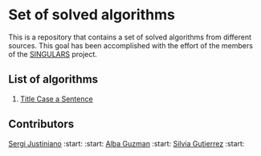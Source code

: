 # Set of solved algorithms
This is a repository that contains a set of solved algorithms from different sources. This goal has been accomplished with the effort of the members of the [SINGULARS](https://www.pimec.org/ca/institucio/sala-premsa/notes-premsa/pimec-inicia-nous-projectes-dinsercio-laboral-joves) project. 

## List of algorithms

1. [Title Case a Sentence](https://www.freecodecamp.org/learn/javascript-algorithms-and-data-structures/basic-algorithm-scripting/title-case-a-sentence)

##  Contributors

[Sergi Justiniano](https://github.com/homell100) :start: :start:
[Alba Guzman](https://github.com/aguzsol) :start:
[Silvia Gutierrez](https://github.com/silviagb2) :start:

